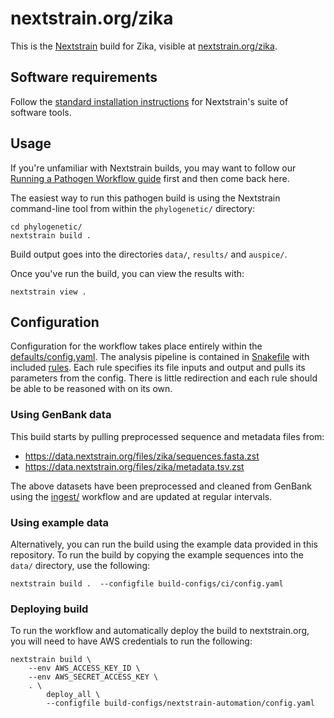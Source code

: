 # nextstrain.org/zika

This is the [Nextstrain](https://nextstrain.org) build for Zika, visible at
[nextstrain.org/zika](https://nextstrain.org/zika).

## Software requirements

Follow the [standard installation instructions](https://docs.nextstrain.org/en/latest/install.html)
for Nextstrain's suite of software tools.

## Usage

If you're unfamiliar with Nextstrain builds, you may want to follow our
[Running a Pathogen Workflow guide][] first and then come back here.

The easiest way to run this pathogen build is using the Nextstrain
command-line tool from within the `phylogenetic/` directory:

    cd phylogenetic/
    nextstrain build .

Build output goes into the directories `data/`, `results/` and `auspice/`.

Once you've run the build, you can view the results with:

    nextstrain view .

## Configuration

Configuration for the workflow takes place entirely within the [defaults/config.yaml](defaults/config.yaml).
The analysis pipeline is contained in [Snakefile](Snakefile) with included [rules](rules).
Each rule specifies its file inputs and output and pulls its parameters from the config.
There is little redirection and each rule should be able to be reasoned with on its own.

### Using GenBank data

This build starts by pulling preprocessed sequence and metadata files from:

* https://data.nextstrain.org/files/zika/sequences.fasta.zst
* https://data.nextstrain.org/files/zika/metadata.tsv.zst

The above datasets have been preprocessed and cleaned from GenBank using the
[ingest/](../ingest/) workflow and are updated at regular intervals.

### Using example data

Alternatively, you can run the build using the
example data provided in this repository.  To run the build by copying the
example sequences into the `data/` directory, use the following:

    nextstrain build .  --configfile build-configs/ci/config.yaml

### Deploying build

To run the workflow and automatically deploy the build to nextstrain.org,
you will need to have AWS credentials to run the following:

```
nextstrain build \
    --env AWS_ACCESS_KEY_ID \
    --env AWS_SECRET_ACCESS_KEY \
    . \
        deploy_all \
        --configfile build-configs/nextstrain-automation/config.yaml
```

[Nextstrain]: https://nextstrain.org
[augur]: https://docs.nextstrain.org/projects/augur/en/stable/
[auspice]: https://docs.nextstrain.org/projects/auspice/en/stable/index.html
[Installing Nextstrain guide]: https://docs.nextstrain.org/en/latest/install.html
[Running a Pathogen Workflow guide]: https://docs.nextstrain.org/en/latest/tutorials/running-a-workflow.html
